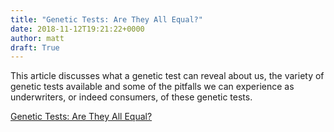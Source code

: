 ```yaml
---
title: "Genetic Tests: Are They All Equal?"
date: 2018-11-12T19:21:22+0000
author: matt
draft: True
---
```

This article discusses what a genetic test can reveal about us, the variety of genetic tests available and some of the pitfalls we can experience as underwriters, or indeed consumers, of these genetic tests.

[ Genetic Tests: Are They All Equal? ]( https://www.hannover-re.com/1345786/recent-medical-news-genetic-tests-are-they-all-equal-2018.pdf )
